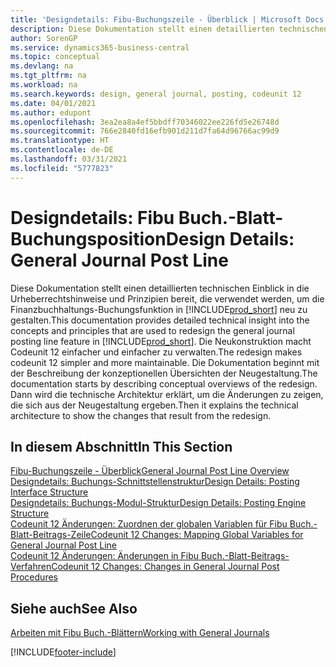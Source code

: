 ```yaml
---
title: 'Designdetails: Fibu-Buchungszeile - Überblick | Microsoft Docs'
description: Diese Dokumentation stellt einen detaillierten technischen Einblick in die Urheberrechtshinweise und Prinzipien bereit, die verwendet werden, um die Finanzbuchhaltungs-Buchungsfunktion in Business Central neu zu gestalten.
author: SorenGP
ms.service: dynamics365-business-central
ms.topic: conceptual
ms.devlang: na
ms.tgt_pltfrm: na
ms.workload: na
ms.search.keywords: design, general journal, posting, codeunit 12
ms.date: 04/01/2021
ms.author: edupont
ms.openlocfilehash: 3ea2ea8a4ef5bbdff70346022ee226fd5e26748d
ms.sourcegitcommit: 766e2840fd16efb901d211d7fa64d96766ac99d9
ms.translationtype: HT
ms.contentlocale: de-DE
ms.lasthandoff: 03/31/2021
ms.locfileid: "5777823"
---
```

# <a name="design-details-general-journal-post-line"></a><span data-ttu-id="a500a-103">Designdetails: Fibu Buch.-Blatt-Buchungsposition</span><span class="sxs-lookup"><span data-stu-id="a500a-103">Design Details: General Journal Post Line</span></span>
<span data-ttu-id="a500a-104">Diese Dokumentation stellt einen detaillierten technischen Einblick in die Urheberrechtshinweise und Prinzipien bereit, die verwendet werden, um die Finanzbuchhaltungs-Buchungsfunktion in [!INCLUDE[prod_short](includes/prod_short.md)] neu zu gestalten.</span><span class="sxs-lookup"><span data-stu-id="a500a-104">This documentation provides detailed technical insight into the concepts and principles that are used to redesign the general journal posting line feature in [!INCLUDE[prod_short](includes/prod_short.md)].</span></span> <span data-ttu-id="a500a-105">Die Neukonstruktion macht Codeunit 12 einfacher und einfacher zu verwalten.</span><span class="sxs-lookup"><span data-stu-id="a500a-105">The redesign makes codeunit 12 simpler and more maintainable.</span></span> <span data-ttu-id="a500a-106">Die Dokumentation beginnt mit der Beschreibung der konzeptionellen Übersichten der Neugestaltung.</span><span class="sxs-lookup"><span data-stu-id="a500a-106">The documentation starts by describing conceptual overviews of the redesign.</span></span> <span data-ttu-id="a500a-107">Dann wird die technische Architektur erklärt, um die Änderungen zu zeigen, die sich aus der Neugestaltung ergeben.</span><span class="sxs-lookup"><span data-stu-id="a500a-107">Then it explains the technical architecture to show the changes that result from the redesign.</span></span>  

## <a name="in-this-section"></a><span data-ttu-id="a500a-108">In diesem Abschnitt</span><span class="sxs-lookup"><span data-stu-id="a500a-108">In This Section</span></span>  
[<span data-ttu-id="a500a-109">Fibu-Buchungszeile - Überblick</span><span class="sxs-lookup"><span data-stu-id="a500a-109">General Journal Post Line Overview</span></span>](design-details-general-journal-post-line-overview.md)  
[<span data-ttu-id="a500a-110">Designdetails: Buchungs-Schnittstellenstruktur</span><span class="sxs-lookup"><span data-stu-id="a500a-110">Design Details: Posting Interface Structure</span></span>](design-details-posting-interface-structure.md)  
[<span data-ttu-id="a500a-111">Designdetails: Buchungs-Modul-Struktur</span><span class="sxs-lookup"><span data-stu-id="a500a-111">Design Details: Posting Engine Structure</span></span>](design-details-posting-engine-structure.md)  
[<span data-ttu-id="a500a-112">Codeunit 12 Änderungen: Zuordnen der globalen Variablen für Fibu Buch.-Blatt-Beitrags-Zeile</span><span class="sxs-lookup"><span data-stu-id="a500a-112">Codeunit 12 Changes: Mapping Global Variables for General Journal Post Line</span></span>](design-details-codeunit-12-changes-mapping-global-variables-for-general-journal-post-line.md)  
[<span data-ttu-id="a500a-113">Codeunit 12 Änderungen: Änderungen in Fibu Buch.-Blatt-Beitrags-Verfahren</span><span class="sxs-lookup"><span data-stu-id="a500a-113">Codeunit 12 Changes: Changes in General Journal Post Procedures</span></span>](design-details-codeunit-12-changes-changes-in-general-journal-post-procedures.md)  

## <a name="see-also"></a><span data-ttu-id="a500a-114">Siehe auch</span><span class="sxs-lookup"><span data-stu-id="a500a-114">See Also</span></span>  
[<span data-ttu-id="a500a-115">Arbeiten mit Fibu Buch.-Blättern</span><span class="sxs-lookup"><span data-stu-id="a500a-115">Working with General Journals</span></span>](ui-work-general-journals.md)


[!INCLUDE[footer-include](includes/footer-banner.md)]